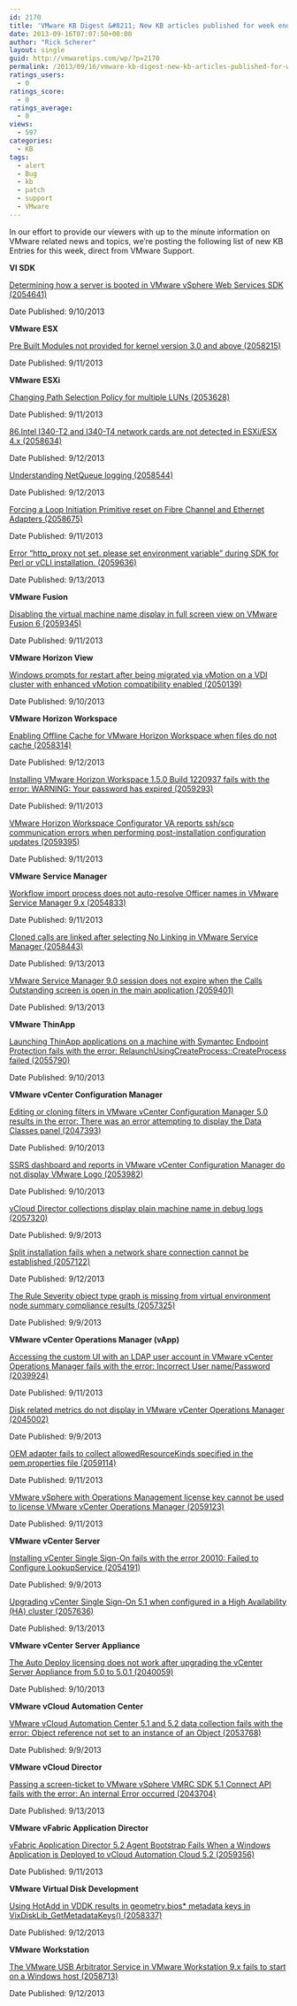 ```yaml
---
id: 2170
title: 'VMware KB Digest &#8211; New KB articles published for week ending 9/14/13'
date: 2013-09-16T07:07:50+00:00
author: "Rick Scherer"
layout: single
guid: http://vmwaretips.com/wp/?p=2170
permalink: /2013/09/16/vmware-kb-digest-new-kb-articles-published-for-week-ending-91413/
ratings_users:
  - 0
ratings_score:
  - 0
ratings_average:
  - 0
views:
  - 597
categories:
  - KB
tags:
  - alert
  - Bug
  - kb
  - patch
  - support
  - VMware
---
```

In our effort to provide our viewers with up to the minute information on VMware related news and topics, we&#8217;re posting the following list of new KB Entries for this week, direct from VMware Support.

<!--more-->

**VI SDK**
  
[Determining how a server is booted in VMware vSphere Web Services SDK (2054641)](http://kb.vmware.com/kb/2054641)
  
Date Published: 9/10/2013

**VMware ESX**
  
[Pre Built Modules not provided for kernel version 3.0 and above (2058215)](http://kb.vmware.com/kb/2058215)
  
Date Published: 9/11/2013

**VMware ESXi**
  
[Changing Path Selection Policy for multiple LUNs (2053628)](http://kb.vmware.com/kb/2053628)
  
Date Published: 9/11/2013
  
[86.Intel I340-T2 and I340-T4 network cards are not detected in ESXi/ESX 4.x (2058634)](http://kb.vmware.com/kb/2058634)
  
Date Published: 9/12/2013
  
[Understanding NetQueue logging (2058544)](http://kb.vmware.com/kb/2058544)
  
Date Published: 9/12/2013
  
[Forcing a Loop Initiation Primitive reset on Fibre Channel and Ethernet Adapters (2058675)](http://kb.vmware.com/kb/2058675)
  
Date Published: 9/11/2013
  
[Error “http_proxy not set. please set environment variable” during SDK for Perl or vCLI installation. (2059636)](http://kb.vmware.com/kb/2059636)
  
Date Published: 9/13/2013

**VMware Fusion**
  
[Disabling the virtual machine name display in full screen view on VMware Fusion 6 (2059345)](http://kb.vmware.com/kb/2059345)
  
Date Published: 9/11/2013

**VMware Horizon View**
  
[Windows prompts for restart after being migrated via vMotion on a VDI cluster with enhanced vMotion compatibility enabled (2050139)](http://kb.vmware.com/kb/2050139)
  
Date Published: 9/10/2013

**VMware Horizon Workspace**
  
[Enabling Offline Cache for VMware Horizon Workspace when files do not cache (2058314)](http://kb.vmware.com/kb/2058314)
  
Date Published: 9/12/2013
  
[Installing VMware Horizon Workspace 1.5.0 Build 1220937 fails with the error: WARNING: Your password has expired (2059293)](http://kb.vmware.com/kb/2059293)
  
Date Published: 9/11/2013
  
[VMware Horizon Workspace Configurator VA reports ssh/scp communication errors when performing post-installation configuration updates (2059395)](http://kb.vmware.com/kb/2059395)
  
Date Published: 9/11/2013

**VMware Service Manager**
  
[Workflow import process does not auto-resolve Officer names in VMware Service Manager 9.x (2054833)](http://kb.vmware.com/kb/2054833)
  
Date Published: 9/11/2013
  
[Cloned calls are linked after selecting No Linking in VMware Service Manager (2058443)](http://kb.vmware.com/kb/2058443)
  
Date Published: 9/13/2013
  
[VMware Service Manager 9.0 session does not expire when the Calls Outstanding screen is open in the main application (2059401)](http://kb.vmware.com/kb/2059401)
  
Date Published: 9/13/2013

**VMware ThinApp**
  
[Launching ThinApp applications on a machine with Symantec Endpoint Protection fails with the error: RelaunchUsingCreateProcess::CreateProcess failed (2055790)](http://kb.vmware.com/kb/2055790)
  
Date Published: 9/10/2013

**VMware vCenter Configuration Manager**
  
[Editing or cloning filters in VMware vCenter Configuration Manager 5.0 results in the error: There was an error attempting to display the Data Classes panel (2047393)](http://kb.vmware.com/kb/2047393)
  
Date Published: 9/10/2013
  
[SSRS dashboard and reports in VMware vCenter Configuration Manager do not display VMware Logo (2053982)](http://kb.vmware.com/kb/2053982)
  
Date Published: 9/10/2013
  
[vCloud Director collections display plain machine name in debug logs (2057320)](http://kb.vmware.com/kb/2057320)
  
Date Published: 9/9/2013
  
[Split installation fails when a network share connection cannot be established (2057122)](http://kb.vmware.com/kb/2057122)
  
Date Published: 9/12/2013
  
[The Rule Severity object type graph is missing from virtual environment node summary compliance results (2057325)](http://kb.vmware.com/kb/2057325)
  
Date Published: 9/9/2013

**VMware vCenter Operations Manager (vApp)**
  
[Accessing the custom UI with an LDAP user account in VMware vCenter Operations Manager fails with the error: Incorrect User name/Password (2039924)](http://kb.vmware.com/kb/2039924)
  
Date Published: 9/11/2013
  
[Disk related metrics do not display in VMware vCenter Operations Manager (2045002)](http://kb.vmware.com/kb/2045002)
  
Date Published: 9/9/2013
  
[OEM adapter fails to collect allowedResourceKinds specified in the oem.properties file (2059114)](http://kb.vmware.com/kb/2059114)
  
Date Published: 9/11/2013
  
[VMware vSphere with Operations Management license key cannot be used to license VMware vCenter Operations Manager (2059123)](http://kb.vmware.com/kb/2059123)
  
Date Published: 9/11/2013

**VMware vCenter Server**
  
[Installing vCenter Single Sign-On fails with the error 20010: Failed to Configure LookupService (2054191)](http://kb.vmware.com/kb/2054191)
  
Date Published: 9/9/2013
  
[Upgrading vCenter Single Sign-On 5.1 when configured in a High Availability (HA) cluster (2057636)](http://kb.vmware.com/kb/2057636)
  
Date Published: 9/13/2013

**VMware vCenter Server Appliance**
  
[The Auto Deploy licensing does not work after upgrading the vCenter Server Appliance from 5.0 to 5.0.1 (2040059)](http://kb.vmware.com/kb/2040059)
  
Date Published: 9/10/2013

**VMware vCloud Automation Center**
  
[VMware vCloud Automation Center 5.1 and 5.2 data collection fails with the error: Object reference not set to an instance of an Object (2053768)](http://kb.vmware.com/kb/2053768)
  
Date Published: 9/9/2013

**VMware vCloud Director**
  
[Passing a screen-ticket to VMware vSphere VMRC SDK 5.1 Connect API fails with the error: An internal Error occurred (2043704)](http://kb.vmware.com/kb/2043704)
  
Date Published: 9/13/2013

**VMware vFabric Application Director**
  
[vFabric Application Director 5.2 Agent Bootstrap Fails When a Windows Application is Deployed to vCloud Automation Cloud 5.2 (2059356)](http://kb.vmware.com/kb/2059356)
  
Date Published: 9/11/2013

**VMware Virtual Disk Development**
  
[Using HotAdd in VDDK results in geometry.bios* metadata keys in VixDiskLib_GetMetadataKeys() (2058337)](http://kb.vmware.com/kb/2058337)
  
Date Published: 9/12/2013

**VMware Workstation**
  
[The VMware USB Arbitrator Service in VMware Workstation 9.x fails to start on a Windows host (2058713)](http://kb.vmware.com/kb/2058713)
  
Date Published: 9/12/2013
